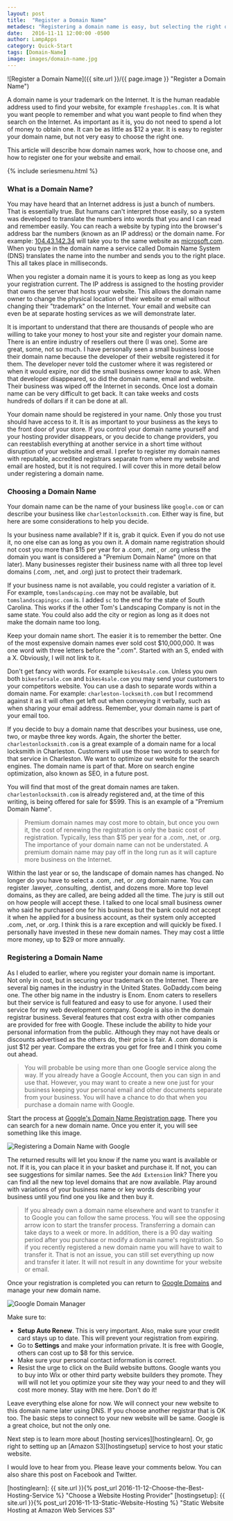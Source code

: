 ```yaml
---
layout: post
title:  "Register a Domain Name"
metadesc: "Registering a domain name is easy, but selecting the right one is not. This article will explain on to choose the best domain name for you."
date:   2016-11-11 12:00:00 -0500
author: LampApps
category: Quick-Start
tags: [Domain-Name]
image: images/domain-name.jpg
---
```

![Register a Domain Name]({{ site.url }}/{{ page.image }} "Register a Domain Name")

A domain name is your trademark on the Internet. It is the human readable address used to find your website, for example `freshapples.com`. It is what you want people to remember and what you want people to find when they search on the Internet. As important as it is, you do not need to spend a lot of money to obtain one. It can be as little as $12 a year. It is easy to register your domain name, but not very easy to choose the right one. 

This article will describe how domain names work, how to choose one, and how to register one for your website and email.

<!--more-->

{% include seriesmenu.html %}

### What is a Domain Name?

You may have heard that an Internet address is just a bunch of numbers. That is essentially true. But humans can't interpret those easily, so a system was developed to translate the numbers into words that you and I can read and remember easily. You can reach a website by typing into the browser's address bar the numbers (known as an IP address) or the domain name. For example: [104.43.142.34][msip] will take you to the same website as [microsoft.com][microsoft]. When you type in the domain name a service called Domain Name System (DNS) translates the name into the number and sends you to the right place. This all takes place in  milliseconds.

When you register a domain name it is yours to keep as long as you keep your registration current. The IP address is assigned to the hosting provider that owns the server that hosts your website. This allows the domain name owner to change the physical location of their website or email without changing their "trademark" on the Internet. Your email and website can even be at separate hosting services as we will demonstrate later. 

It is important to understand that there are thousands of people who are willing to take your money to host your site and register your domain name. There is an entire industry of resellers out there (I was one). Some are great, some, not so much. I have personally seen a small business loose their domain name because the developer of their website registered it for them. The developer never told the customer where it was registered or when it would expire, nor did the small business owner know to ask. When that developer disappeared, so did the domain name, email and website. Their business was wiped off the Internet in seconds. Once lost a domain name can be very difficult to get back. It can take weeks and costs hundreds of dollars if it can be done at all.

Your domain name should be registered in your name. Only those you trust should have access to it. It is as important to your business as the keys to the front door of your store. If you control your domain name yourself and your hosting provider disappears, or you decide to change providers, you can reestablish everything at another service in a short time without disruption of your website and email. I prefer to register my domain names with reputable, accredited registrars separate from where my website and email are hosted, but it is not required. I will cover this in more detail below under registering a domain name.



### Choosing a Domain Name

Your domain name can be the name of your business like `google.com` or can describe your business like `charlestonlocksmith.com`. Either way is fine, but here are some considerations to help you decide.

Is your business name available? If it is, grab it quick. Even if you do not use it, no one else can as long as you own it. A domain name registration should not cost you more than $15 per year for a .com, .net , or .org unless the domain you want is considered a "Premium Domain Name" (more on that later). Many businesses register their business name with all three top level domains (.com, .net, and .org) just to protect their trademark.

If your business name is not available, you could register a variation of it. For example, `tomslandscaping.com` may not be available, but `tomslandscapingsc.com` is. I added `sc` to the end for the state of South Carolina. This works if the other Tom's Landscaping Company is not in the same state. You could also add the city or region as long as it does not make the domain name too long.

Keep your domain name short. The easier it is to remember the better. One of the most expensive domain names ever sold cost $10,000,000. It was one word with three letters before the ".com". Started with an S, ended with a X. Obviously, I will not link to it.

Don't get fancy with words. For example `bikes4sale.com`. Unless you own both `bikesforsale.com` and `bikes4sale.com` you may send your customers to your competitors website. You can use a dash to separate words within a domain name. For example: `charleston-locksmith.com` but I recommend against it as it will often get left out when conveying it verbally, such as when sharing your email address. Remember, your domain name is part of your email too.

If you decide to buy a domain name that describes your business, use one, two, or maybe three key words. Again, the shorter the better. `charlestonlocksmith.com` is a great example of a domain name for a local locksmith in Charleston. Customers will use those two words to search for that service in Charleston. We want to optimize our website for the search engines. The domain name is part of that. More on search engine optimization, also known as SEO, in a future post. 

You will find that most of the great domain names are taken. `charlestonlocksmith.com` is already registered and, at the time of this writing, is being offered for sale for $599. This is an example of a "Premium Domain Name".

> Premium domain names may cost more to obtain, but once you own it, the cost of renewing the registration is only the basic cost of registration. Typically, less than $15 per year for a .com, .net, or .org. The importance of your domain name can not be understated. A premium domain name may pay off in the long run as it will capture more business on the Internet.

Within the last year or so, the landscape of domain names has changed. No longer do you have to select a .com, .net, or .org domain name. You can register .lawyer, .consulting, .dentist, and dozens more. More top level domains, as they are called, are being added all the time. The jury is still out on how people will accept these. I talked to one local small business owner who said he purchased one for his business but the bank could not accept it when he applied for a business account, as their system only accepted .com, .net, or .org.  I think this is a rare exception and will quickly be fixed. I personally have invested in these new domain names. They may cost a little more money, up to $29 or more annually.

### Registering a Domain Name

As I eluded to earlier, where you register your domain name is important. Not only in cost, but in securing your trademark on the Internet. There are several big names in the industry in the United States. GoDaddy.com being one. The other big name in the industry is Enom. Enom caters to resellers but their service is full featured and easy to use for anyone. I used their service for my web development company. Google is also in the domain registrar business. Several features that cost extra with other companies are provided for free with Google. These include the ability to hide your personal information from the public. Although they may not have deals or discounts advertised as the others do, their price is fair. A .com domain is just $12 per year. Compare the extras you get for free and I think you come out ahead.

> You will probable be using more than one Google service along the way. If you already have a Google Account, then you can sign in and use that. However, you may want to create a new one just for your business keeping your personal email and other documents separate from your business. You will have a chance to do that when you purchase a domain name with Google.

Start the process at [Google's Domain Name Registration page][googledomain]. There you can search for a new domain name. Once you enter it, you will see something like this image.

![Registering a Domain Name with Google]({{site.url}}/images/googledomain.jpg "Registering a Domain Name with Google")

The returned results will let you know if the name you want is available or not. If it is, you can place it in your basket and purchase it. If not, you can see suggestions for similar names. See the `Add Extension` link? There you can find all the new top level domains that are now available. Play around with variations of your business name or key words describing your business until you find one you like and then buy it. 

> If you already own a domain name elsewhere and want to transfer it to Google you can follow the same process. You will see the opposing arrow icon to start the transfer process. Transferring a domain can take days to a week or more. In addition, there is a 90 day waiting period after you purchase or modify a domain name's registration. So if you recently registered a new domain name you will have to wait to transfer it. That is not an issue, you can still set everything up now and transfer it later. It will not result in any downtime for your website or email.

Once your registration is completed you can return to [Google Domains][googledomain] and manage your new domain name. 

![Google Domain Manager]({{site.url}}/images/domain-manager.jpg "Google Domain Manager")

Make sure to:

* __Setup Auto Renew__. This is very important. Also, make sure your credit card stays up to date. This will prevent your registration from expiring.
* Go to **Settings** and make your information private. It is free with Google, others can cost up to $8 for this service.
* Make sure your personal contact information is correct.
* Resist the urge to click on the Build website buttons. Google wants you to buy into Wix or other third party website builders they promote. They will will not let you optimize your site they way your need to and they will cost more money. Stay with me here. Don't do it!

Leave everything else alone for now. We will connect your new website to this domain name later using DNS. If you choose another registrar that is OK too. The basic steps to connect to your new website will be same. Google is a great choice, but not the only one.

Next step is to learn more about [hosting services][hostinglearn]. Or, go right to setting up an [Amazon S3][hostingsetup] service to host your static website.

I would love to hear from you. Please leave your comments below. You can also share this post on Facebook and Twitter. 



[msip]: http://104.43.142.34 "IP address of Microsoft"
[microsoft]: https://www.microsoft.com "Microsoft website"
[googledomain]: https://domains.google.com/ "Get a Domain Name at Google Domains"
[hostinglearn]: {{ site.url }}{% post_url 2016-11-12-Choose-the-Best-Hosting-Service %} "Choose a Website Hosting Provider"
[hostingsetup]: {{ site.url }}{% post_url 2016-11-13-Static-Website-Hosting %} "Static Website Hosting at Amazon Web Services S3"
